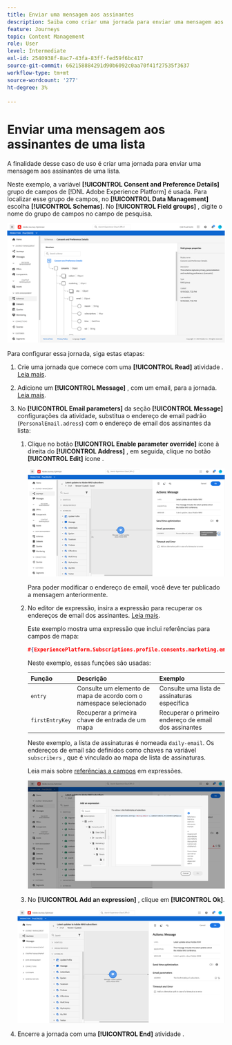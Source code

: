 ```yaml
---
title: Enviar uma mensagem aos assinantes
description: Saiba como criar uma jornada para enviar uma mensagem aos assinantes de uma lista
feature: Journeys
topic: Content Management
role: User
level: Intermediate
exl-id: 2540938f-8ac7-43fa-83ff-fed59f6bc417
source-git-commit: 662158884291d90b6092c0aa70f41f27535f3637
workflow-type: tm+mt
source-wordcount: '277'
ht-degree: 3%

---
```


# Enviar uma mensagem aos assinantes de uma lista

A finalidade desse caso de uso é criar uma jornada para enviar uma mensagem aos assinantes de uma lista.

Neste exemplo, a variável **[!UICONTROL Consent and Preference Details]** grupo de campos de [!DNL Adobe Experience Platform] é usada. Para localizar esse grupo de campos, no **[!UICONTROL Data Management]** escolha **[!UICONTROL Schemas]**. No **[!UICONTROL Field groups]** , digite o nome do grupo de campos no campo de pesquisa.

![Esse grupo de campos inclui o elemento de assinaturas](../assets/consent-and-preference-details-field-group.png)

Para configurar essa jornada, siga estas etapas:

1. Crie uma jornada que comece com uma **[!UICONTROL Read]** atividade . [Leia mais](journey-gs.md).
1. Adicione um **[!UICONTROL Message]** , com um email, para a jornada. [Leia mais](journeys-message.md).
1. No **[!UICONTROL Email parameters]** da seção **[!UICONTROL Message]** configurações da atividade, substitua o endereço de email padrão (`PersonalEmail.adress`) com o endereço de email dos assinantes da lista:

   1. Clique no botão **[!UICONTROL Enable parameter override]** ícone à direita do **[!UICONTROL Address]** , em seguida, clique no botão **[!UICONTROL Edit]** ícone .

      ![](../assets/message-to-subscribers-uc-1.png)

      Para poder modificar o endereço de email, você deve ter publicado a mensagem anteriormente.

   1. No editor de expressão, insira a expressão para recuperar os endereços de email dos assinantes. [Leia mais](expression/expressionadvanced.md).

      Este exemplo mostra uma expressão que inclui referências para campos de mapa:

      ```json
      #{ExperiencePlatform.Subscriptions.profile.consents.marketing.email.subscriptions.entry('daily-email').subscribers.firstEntryKey()}
      ```

      Neste exemplo, essas funções são usadas:

      | Função | Descrição | Exemplo |
      | --- | --- | --- |
      | `entry` | Consulte um elemento de mapa de acordo com o namespace selecionado | Consulte uma lista de assinaturas específica |
      | `firstEntryKey` | Recuperar a primeira chave de entrada de um mapa | Recuperar o primeiro endereço de email dos assinantes |

      Neste exemplo, a lista de assinaturas é nomeada `daily-email`. Os endereços de email são definidos como chaves na variável `subscribers` , que é vinculado ao mapa de lista de assinaturas.

      Leia mais sobre [referências a campos](expression/field-references.md) em expressões.

      ![](../assets/message-to-subscribers-uc-2.png)

   1. No **[!UICONTROL Add an expression]** , clique em **[!UICONTROL Ok]**.

   ![](../assets/message-to-subscribers-uc-3.png)

1. Encerre a jornada com uma **[!UICONTROL End]** atividade .

